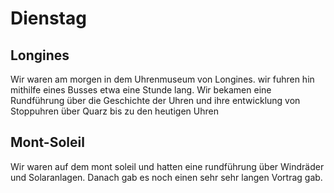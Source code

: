 # Dienstag
## Longines
 Wir waren am morgen in dem Uhrenmuseum von Longines. wir fuhren hin mithilfe eines Busses etwa eine Stunde lang. Wir bekamen eine Rundführung über die Geschichte der Uhren und ihre entwicklung von Stoppuhren über Quarz bis zu den heutigen Uhren

## Mont-Soleil
 Wir waren auf dem mont soleil und hatten eine rundführung über Windräder und Solaranlagen. Danach gab es noch einen sehr sehr langen Vortrag gab.


